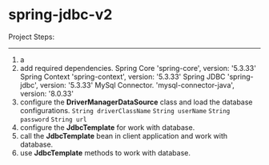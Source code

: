 # spring-jdbc-v2

Project Steps: 
____________________
1. a
2. add required dependencies.
Spring Core
    'spring-core', version: '5.3.33'
 Spring Context
    'spring-context', version: '5.3.33'
 Spring JDBC
    'spring-jdbc', version: '5.3.33'
 MySql Connector.
    'mysql-connector-java', version: '8.0.33'
3. configure the **DriverManagerDataSource** class and load the database configurations.
   `String driverClassName`
   `String userName`
   `String password`
   `String url`
4. configure the **JdbcTemplate** for work with database.
5. call the **JdbcTemplate** bean in client application and work with database.
6. use **JdbcTemplate** methods to work with database.


